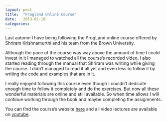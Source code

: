 ```yaml
---
layout: post
title:  "Progland Online Course"
date:   2013-02-10
categories: 
---
```


Last automn I have being following the ProgLand online course offered by Shriram Krishnamurthi and his team from the Brown University.

Although the pace of the course was way above the amount of time I could invest in it I managed to watched all the course’s recorded video. I also started reading through the manual that Shriram was writing while giving the course. I didn’t managed to read it all yet and even less to follow it by writing the code and examples that are in it.

I really enjoyed following this course even though I couldn’t dedicate enough time to follow it completely and do the exercises. But now all these wonderful materials are online and still available. So when time allows I will continue working through the book and maybe completing the assignments.

You can find the course’s website [here](http://cs.brown.edu/courses/cs173/2012/OnLine/) and all video lectures are available on [youtube](http://www.youtube.com/channel/UCnnzngrRZdRKdPsjGh5b1YA).
